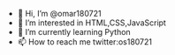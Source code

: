 - 👋 Hi, I’m @omar180721
- 👀 I’m interested in HTML,CSS,JavaScript
- 🌱 I’m currently learning Python
- 📫 How to reach me twitter:os180721

<!---
omar180721/omar180721 is a ✨ special ✨ repository because its `README.md` (this file) appears on your GitHub profile.
You can click the Preview link to take a look at your changes.
--->
